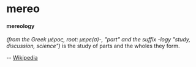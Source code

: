 # mereo
#### mereology
_(from the Greek μέρος, root: μερε(σ)-, "part" and the suffix -logy "study, discussion, science")_ is the study of parts and the wholes they form.

-- [Wikipedia](https://en.wikipedia.org/wiki/Mereology)
